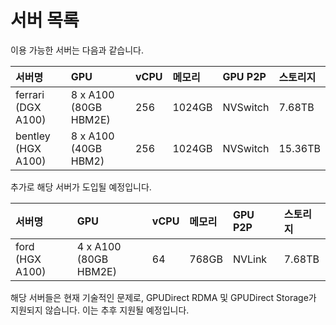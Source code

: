 # 서버 목록

이용 가능한 서버는 다음과 같습니다.

| 서버명                  | GPU                       | vCPU | 메모리  | GPU P2P  | 스토리지 |
|:---------------------- |:------------------------- |:---- |:------ |:-------- |:------- |
| ferrari<br/>(DGX A100) | 8 x A100<br/>(80GB HBM2E) | 256  | 1024GB | NVSwitch | 7.68TB  |
| bentley<br/>(HGX A100) | 8 x A100<br/>(40GB HBM2)  | 256  | 1024GB | NVSwitch | 15.36TB |

추가로 해당 서버가 도입될 예정입니다.

| 서버명                  | GPU                       | vCPU | 메모리  | GPU P2P  | 스토리지 |
|:---------------------- |:------------------------- |:---- |:------ |:-------- |:------- |
| ford<br/>(HGX A100)    | 4 x A100<br/>(80GB HBM2E) | 64   | 768GB  | NVLink   | 7.68TB  |

해당 서버들은 현재 기술적인 문제로, GPUDirect RDMA 및 GPUDirect Storage가 지원되지 않습니다. 이는 추후 지원될 예정입니다.

